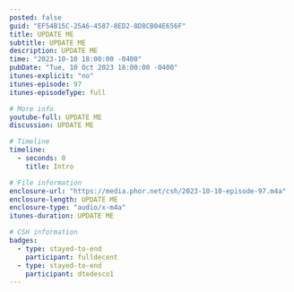 ```yaml
---
posted: false
guid: "EF54B15C-25A6-4587-8ED2-8D8CB04E656F"
title: UPDATE ME
subtitle: UPDATE ME
description: UPDATE ME 
time: "2023-10-10 18:00:00 -0400"
pubDate: "Tue, 10 Oct 2023 18:00:00 -0400"
itunes-explicit: "no"
itunes-episode: 97
itunes-episodeType: full

# More info
youtube-full: UPDATE ME
discussion: UPDATE ME

# Timeline
timeline:
  - seconds: 0
    title: Intro

# File information
enclosure-url: "https://media.phor.net/csh/2023-10-10-episode-97.m4a"
enclosure-length: UPDATE ME
enclosure-type: "audio/x-m4a"
itunes-duration: UPDATE ME

# CSH information
badges:
  - type: stayed-to-end
    participant: fulldecent
  - type: stayed-to-end
    participant: dtedesco1
---
```

